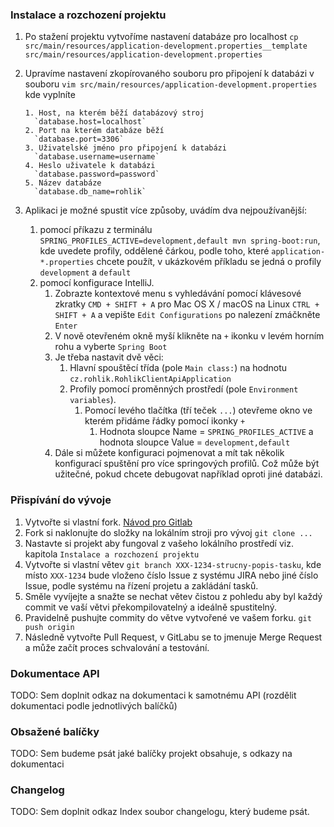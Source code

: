 ### Instalace a rozchození projektu
1. Po stažení projektu vytvoříme nastavení databáze pro localhost `cp src/main/resources/application-development.properties__template src/main/resources/application-development.properties` 
2. Upravíme nastavení zkopírovaného souboru pro připojení k databázi v souboru `vim src/main/resources/application-development.properties` kde vyplníte 
    
    
    ```
    1. Host, na kterém běží databázový stroj 
      `database.host=localhost`
    2. Port na kterém databáze běží
      `database.port=3306`
    3. Uživatelské jméno pro připojení k databázi
      `database.username=username`
    4. Heslo uživatele k databázi
      `database.password=password`
    5. Název databáze
      `database.db_name=rohlik`
    ```
    
    
2. Aplikaci je možné spustit více způsoby, uvádím dva nejpoužívanější:
    1. pomocí příkazu z terminálu
        `SPRING_PROFILES_ACTIVE=development,default mvn spring-boot:run`,
        kde uvedete profily, oddělené čárkou, podle toho, které `application-*.properties` chcete použít, v ukázkovém příkladu se jedná o profily `development` a `default`
    2. pomocí konfigurace IntelliJ.
        1. Zobrazte kontextové menu s vyhledávání pomocí klávesové zkratky `CMD + SHIFT + A` pro Mac OS X / macOS na Linux `CTRL + SHIFT + A` a vepište `Edit Configurations` po nalezení zmáčkněte `Enter`
        2. V nově otevřeném okně myší klikněte na `+` ikonku v levém horním rohu a vyberte `Spring Boot`
        3. Je třeba nastavit dvě věci:
            1. Hlavní spouštěcí třída (pole `Main class:`) na hodnotu `cz.rohlik.RohlikClientApiApplication`
            2. Profily pomocí proměnných prostředí (pole `Environment variables`).
                1. Pomocí levého tlačítka (tří teček `...`) otevřeme okno ve kterém přidáme řádky pomocí ikonky `+`
                    1. Hodnota sloupce Name = `SPRING_PROFILES_ACTIVE` a hodnota sloupce Value = `development,default`
        4. Dále si můžete konfiguraci pojmenovat a mít tak několik konfigurací spuštění pro více springových profilů. Což může být užitečné, pokud chcete debugovat například oproti jiné databázi. 

### Přispívání do vývoje
1. Vytvořte si vlastní fork. [Návod pro Gitlab](http://docs.gitlab.com/ee/workflow/forking_workflow.html#creating-a-fork)
2. Fork si naklonujte do složky na lokálním stroji pro vývoj `git clone ...`
3. Nastavte si projekt aby fungoval z vašeho lokálního prostředí viz. kapitola `Instalace a rozchození projektu`
4. Vytvořte si vlastní větev `git branch XXX-1234-strucny-popis-tasku`, kde místo `XXX-1234` bude vloženo číslo Issue z systému JIRA nebo jiné číslo Issue, podle systému na řízení projetu a zakládání tasků.
5. Směle vyvíjejte a snažte se nechat větev čistou z pohledu aby byl každý commit ve vaší větvi překompilovatelný a ideálně spustitelný.
6. Pravidelně pushujte commity do větve vytvořené ve vašem forku. `git push origin`
7. Následně vytvořte Pull Request, v GitLabu se to jmenuje Merge Request a může začít proces schvalování a testování.

### Dokumentace API

TODO: Sem doplnit odkaz na dokumentaci k samotnému API (rozdělit dokumentaci podle jednotlivých balíčků)

### Obsažené balíčky

TODO: Sem budeme psát jaké balíčky projekt obsahuje, s odkazy na dokumentaci

### Changelog

TODO: Sem doplnit odkaz Index soubor changelogu, který budeme psát.
